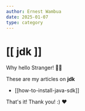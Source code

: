 ```yaml
---
author: Ernest Wambua
date: 2025-01-07
type: category
---
```

# [[ jdk ]]

Why hello Stranger! 👋😀

These are my articles on **jdk**

- [[how-to-install-java-sdk]]

That's it! Thank you! :) ❤️